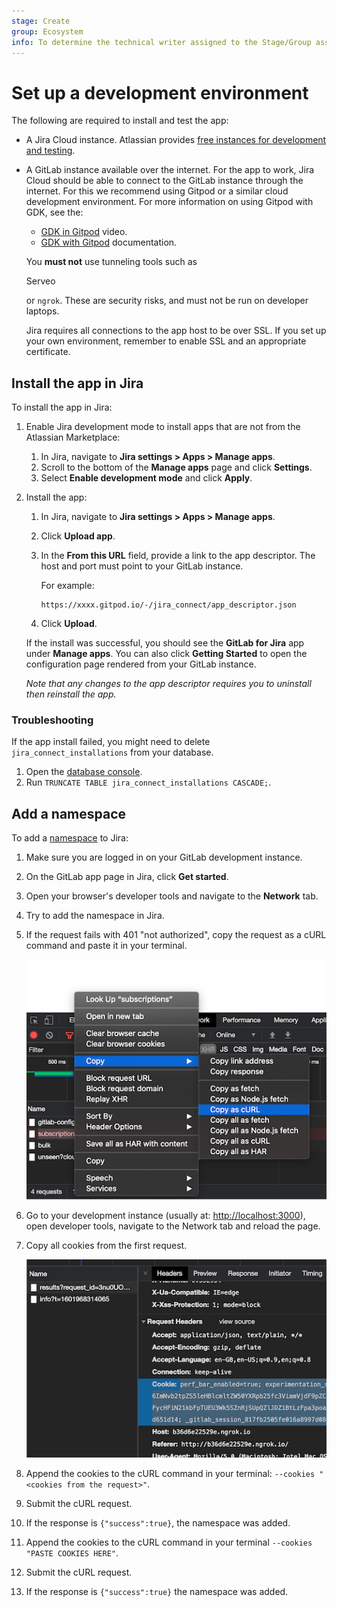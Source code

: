 ```yaml
---
stage: Create
group: Ecosystem
info: To determine the technical writer assigned to the Stage/Group associated with this page, see https://about.gitlab.com/handbook/engineering/ux/technical-writing/#assignments
---
```


# Set up a development environment

The following are required to install and test the app:

- A Jira Cloud instance. Atlassian provides [free instances for development and testing](https://developer.atlassian.com/platform/marketplace/getting-started/#free-developer-instances-to-build-and-test-your-app).
- A GitLab instance available over the internet. For the app to work, Jira Cloud should
  be able to connect to the GitLab instance through the internet. For this we
  recommend using Gitpod or a similar cloud development environment. For more
  information on using Gitpod with GDK, see the:

  - [GDK in Gitpod](https://www.loom.com/share/9c9711d4876a40869b9294eecb24c54d)
    video.
  - [GDK with Gitpod](https://gitlab.com/gitlab-org/gitlab-development-kit/-/blob/master/doc/howto/gitpod.md)
    documentation.

  You **must not** use tunneling tools such as
  <!-- vale gitlab.Spelling = NO --> Serveo <!-- vale gitlab.Spelling = YES -->
  or `ngrok`. These are
  security risks, and must not be run on developer laptops.

  Jira requires all connections to the app host to be over SSL. If you set up
  your own environment, remember to enable SSL and an appropriate certificate.

## Install the app in Jira

To install the app in Jira:

1. Enable Jira development mode to install apps that are not from the Atlassian
   Marketplace:

   1. In Jira, navigate to **Jira settings > Apps > Manage apps**.
   1. Scroll to the bottom of the **Manage apps** page and click **Settings**.
   1. Select **Enable development mode** and click **Apply**.

1. Install the app:

   1. In Jira, navigate to **Jira settings > Apps > Manage apps**.
   1. Click **Upload app**.
   1. In the **From this URL** field, provide a link to the app descriptor. The host and port must point to your GitLab instance.

      For example:

      ```plaintext
      https://xxxx.gitpod.io/-/jira_connect/app_descriptor.json
      ```

   1. Click **Upload**.

   If the install was successful, you should see the **GitLab for Jira** app under **Manage apps**.
   You can also click **Getting Started** to open the configuration page rendered from your GitLab instance.

   _Note that any changes to the app descriptor requires you to uninstall then reinstall the app._

### Troubleshooting

If the app install failed, you might need to delete `jira_connect_installations` from your database.

1. Open the [database console](https://gitlab.com/gitlab-org/gitlab-development-kit/-/blob/master/doc/howto/postgresql.md#access-postgresql).
1. Run `TRUNCATE TABLE jira_connect_installations CASCADE;`.

## Add a namespace

To add a [namespace](../../user/group/index.md#namespaces) to Jira:

1. Make sure you are logged in on your GitLab development instance.
1. On the GitLab app page in Jira, click **Get started**.
1. Open your browser's developer tools and navigate to the **Network** tab.
1. Try to add the namespace in Jira.
1. If the request fails with 401 "not authorized", copy the request as a cURL command
   and paste it in your terminal.

   ![Example Vulnerability](img/copy_curl.png)

1. Go to your development instance (usually at: <http://localhost:3000>), open developer
   tools, navigate to the Network tab and reload the page.
1. Copy all cookies from the first request.

   ![Example Vulnerability](img/copy_cookies.png)

1. Append the cookies to the cURL command in your terminal:
   `--cookies "<cookies from the request>"`.
1. Submit the cURL request.
1. If the response is `{"success":true}`, the namespace was added.
1. Append the cookies to the cURL command in your terminal `--cookies "PASTE COOKIES HERE"`.
1. Submit the cURL request.
1. If the response is `{"success":true}` the namespace was added.
